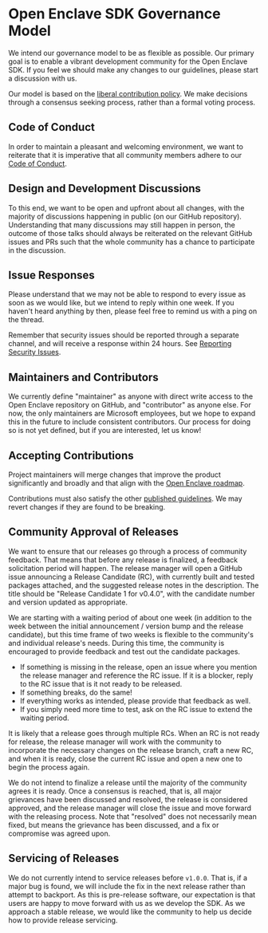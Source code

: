 Open Enclave SDK Governance Model
=================================

We intend our governance model to be as flexible as possible. Our primary goal
is to enable a vibrant development community for the Open Enclave SDK. If you
feel we should make any changes to our guidelines, please start a discussion
with us.

Our model is based on the [liberal contribution
policy](https://opensource.guide/leadership-and-governance/). We make decisions
through a consensus seeking process, rather than a formal voting process.

Code of Conduct
---------------

In order to maintain a pleasant and welcoming environment, we want to reiterate
that it is imperative that all community members adhere to our [Code of
Conduct](Contributing.md#code-of-conduct).

Design and Development Discussions
----------------------------------

To this end, we want to be open and upfront about all changes, with the majority
of discussions happening in public (on our GitHub repository). Understanding
that many discussions may still happen in person, the outcome of those talks
should always be reiterated on the relevant GitHub issues and PRs such that the
whole community has a chance to participate in the discussion.

Issue Responses
---------------

Please understand that we may not be able to respond to every issue as soon as
we would like, but we intend to reply within one week. If you haven't heard
anything by then, please feel free to remind us with a ping on the thread.

Remember that security issues should be reported through a separate channel, and
will receive a response within 24 hours. See [Reporting Security
Issues](Contributing.md#reporting-security-issues).

Maintainers and Contributors
----------------------------

We currently define "maintainer" as anyone with direct write access to the Open
Enclave repository on GitHub, and "contributor" as anyone else. For now, the
only maintainers are Microsoft employees, but we hope to expand this in the
future to include consistent contributors. Our process for doing so is not yet
defined, but if you are interested, let us know!

Accepting Contributions
-----------------------

Project maintainers will merge changes that improve the product significantly
and broadly and that align with the [Open Enclave roadmap](
https://github.com/Microsoft/openenclave/projects).

Contributions must also satisfy the other [published
guidelines](Contributing.md). We may revert changes if they are found to be
breaking.

Community Approval of Releases
------------------------------

We want to ensure that our releases go through a process of community feedback.
That means that before any release is finalized, a feedback solicitation period
will happen. The release manager will open a GitHub issue announcing a Release
Candidate (RC), with currently built and tested packages attached, and the
suggested release notes in the description. The title should be "Release
Candidate 1 for v0.4.0", with the candidate number and version updated as
appropriate.

We are starting with a waiting period of about one week (in addition to the week
between the initial announcement / version bump and the release candidate), but
this time frame of two weeks is flexible to the community's and individual
release's needs. During this time, the community is encouraged to provide
feedback and test out the candidate packages.

- If something is missing in the release, open an issue where you mention the
  release manager and reference the RC issue. If it is a blocker, reply to the
  RC issue that is it not ready to be released.
- If something breaks, do the same!
- If everything works as intended, please provide that feedback as well.
- If you simply need more time to test, ask on the RC issue to extend the
  waiting period.

It is likely that a release goes through multiple RCs. When an RC is not ready
for release, the release manager will work with the community to incorporate the
necessary changes on the release branch, craft a new RC, and when it is ready,
close the current RC issue and open a new one to begin the process again.

We do not intend to finalize a release until the majority of the community
agrees it is ready. Once a consensus is reached, that is, all major grievances
have been discussed and resolved, the release is considered approved, and the
release manager will close the issue and move forward with the releasing
process. Note that "resolved" does not necessarily mean fixed, but means the
grievance has been discussed, and a fix or compromise was agreed upon.

Servicing of Releases
---------------------

We do not currently intend to service releases before `v1.0.0`. That is, if a
major bug is found, we will include the fix in the next release rather than
attempt to backport. As this is pre-release software, our expectation is that
users are happy to move forward with us as we develop the SDK. As we approach a
stable release, we would like the community to help us decide how to provide
release servicing.
